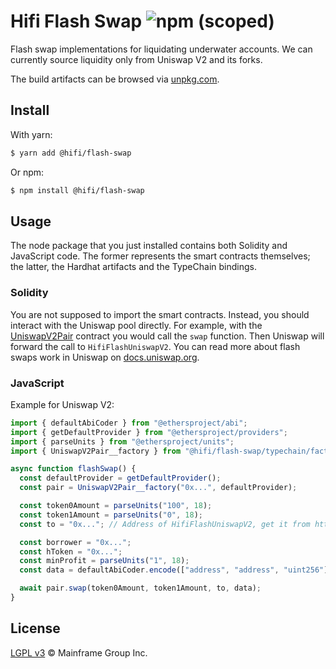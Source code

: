 # Hifi Flash Swap ![npm (scoped)](https://img.shields.io/npm/v/@hifi/flash-swap)

Flash swap implementations for liquidating underwater accounts. We can currently source liquidity only from Uniswap V2
and its forks.

The build artifacts can be browsed via [unpkg.com](https://unpkg.com/browse/@hifi/flash-swap@latest/).

## Install

With yarn:

```bash
$ yarn add @hifi/flash-swap
```

Or npm:

```bash
$ npm install @hifi/flash-swap
```

## Usage

The node package that you just installed contains both Solidity and JavaScript code. The former represents the smart contracts
themselves; the latter, the Hardhat artifacts and the TypeChain bindings.

### Solidity

You are not supposed to import the smart contracts. Instead, you should interact with the Uniswap pool
directly. For example, with the [UniswapV2Pair](https://github.com/Uniswap/v2-core/blob/v1.0.1/contracts/UniswapV2Pair.sol)
contract you would call the `swap` function. Then Uniswap will forward the call to `HifiFlashUniswapV2`. You can read more about flash
swaps work in Uniswap on [docs.uniswap.org](https://docs.uniswap.org/protocol/V2/concepts/core-concepts/flash-swaps).

### JavaScript

Example for Uniswap V2:

```js
import { defaultAbiCoder } from "@ethersproject/abi";
import { getDefaultProvider } from "@ethersproject/providers";
import { parseUnits } from "@ethersproject/units";
import { UniswapV2Pair__factory } from "@hifi/flash-swap/typechain/factories/UniswapV2Pair__factory";

async function flashSwap() {
  const defaultProvider = getDefaultProvider();
  const pair = UniswapV2Pair__factory("0x...", defaultProvider);

  const token0Amount = parseUnits("100", 18);
  const token1Amount = parseUnits("0", 18);
  const to = "0x..."; // Address of HifiFlashUniswapV2, get it from https://docs.hifi.finance

  const borrower = "0x...";
  const hToken = "0x...";
  const minProfit = parseUnits("1", 18);
  const data = defaultAbiCoder.encode(["address", "address", "uint256"], [borrower, hToken, minProfit]);

  await pair.swap(token0Amount, token1Amount, to, data);
}
```

## License

[LGPL v3](./LICENSE.md) © Mainframe Group Inc.
